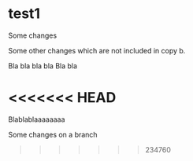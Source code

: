# test1
Some changes

Some other changes which are not included in copy b.

Bla bla bla bla Bla bla

<<<<<<< HEAD
=======
Blablablaaaaaaaa

Some changes on a branch
>>>>>>> 234760
